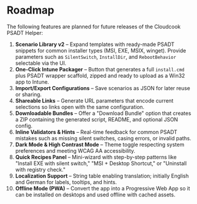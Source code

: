 # Roadmap

The following features are planned for future releases of the Cloudcook PSADT Helper:

1. **Scenario Library v2** – Expand templates with ready-made PSADT snippets for common installer types (MSI, EXE, MSIX, winget). Provide parameters such as `SilentSwitch`, `InstallDir`, and `RebootBehavior` selectable via the UI.
2. **One-Click Intune Packager** – Button that generates a full `install.cmd` plus PSADT wrapper scaffold, zipped and ready to upload as a Win32 app to Intune.
3. **Import/Export Configurations** – Save scenarios as JSON for later reuse or sharing.
4. **Shareable Links** – Generate URL parameters that encode current selections so links open with the same configuration.
5. **Downloadable Bundles** – Offer a "Download Bundle" option that creates a ZIP containing the generated script, README, and optional JSON config.
6. **Inline Validators & Hints** – Real-time feedback for common PSADT mistakes such as missing silent switches, casing errors, or invalid paths.
7. **Dark Mode & High Contrast Mode** – Theme toggle respecting system preferences and meeting WCAG AA accessibility.
8. **Quick Recipes Panel** – Mini-wizard with step-by-step patterns like "Install EXE with silent switch," "MSI + Desktop Shortcut," or "Uninstall with registry check."
9. **Localization Support** – String table enabling translation; initially English and German for labels, tooltips, and hints.
10. **Offline Mode (PWA)** – Convert the app into a Progressive Web App so it can be installed on desktops and used offline with cached assets.

